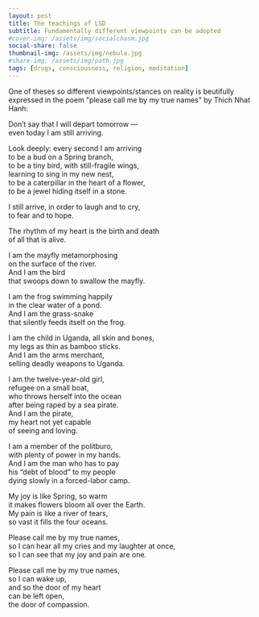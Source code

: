 ```yaml
---
layout: post
title: The teachings of LSD
subtitle: Fundamentally different viewpoints can be adopted
#cover-img: /assets/img/socialchasm.jpg
social-share: false
thumbnail-img: /assets/img/nebula.jpg
#share-img: /assets/img/path.jpg
tags: [drugs, consciousness, religion, meditation]
---
```

One of theses so different viewpoints/stances on reality is beutifully expressed in the poem "please call me by my true names" by Thich Nhat Hanh:

Don’t say that I will depart tomorrow —<br>
even today I am still arriving.

Look deeply: every second I am arriving<br>
to be a bud on a Spring branch,<br>
to be a tiny bird, with still-fragile wings,<br>
learning to sing in my new nest,<br>
to be a caterpillar in the heart of a flower,<br>
to be a jewel hiding itself in a stone.

I still arrive, in order to laugh and to cry,<br>
to fear and to hope.

The rhythm of my heart is the birth and death<br>
of all that is alive.

I am the mayfly metamorphosing<br>
on the surface of the river.<br>
And I am the bird<br>
that swoops down to swallow the mayfly.

I am the frog swimming happily<br>
in the clear water of a pond.<br>
And I am the grass-snake<br>
that silently feeds itself on the frog.

I am the child in Uganda, all skin and bones,<br>
my legs as thin as bamboo sticks.<br>
And I am the arms merchant,<br>
selling deadly weapons to Uganda.

I am the twelve-year-old girl,<br>
refugee on a small boat,<br>
who throws herself into the ocean<br>
after being raped by a sea pirate.<br>
And I am the pirate,<br>
my heart not yet capable<br>
of seeing and loving.

I am a member of the politburo,<br>
with plenty of power in my hands.<br>
And I am the man who has to pay<br>
his “debt of blood” to my people<br>
dying slowly in a forced-labor camp.

My joy is like Spring, so warm<br>
it makes flowers bloom all over the Earth.<br>
My pain is like a river of tears,<br>
so vast it fills the four oceans.

Please call me by my true names,<br>
so I can hear all my cries and my laughter at once,<br>
so I can see that my joy and pain are one.

Please call me by my true names,<br>
so I can wake up,<br>
and so the door of my heart<br>
can be left open,<br>
the door of compassion.
